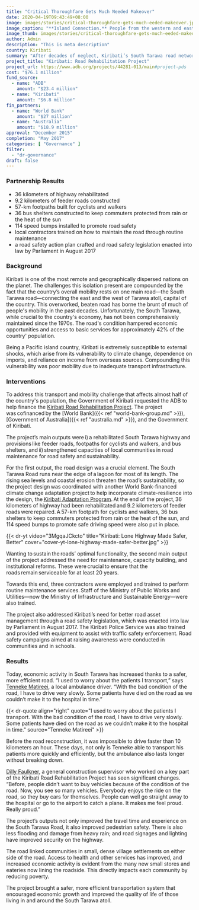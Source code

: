 ```yaml
---
title: "Critical Thoroughfare Gets Much Needed Makeover"
date: 2020-04-19T09:43:49+08:00
image: images/stories/critical-thoroughfare-gets-much-eeded-makeover.jpg
image_caption: "**Island Connection.** People from the western and eastern parts of Tarawa Atoll in Kiribati are now reconnected by this climate-resilient bridge that is part of the newly rehabilitated South Tarawa Road."
image_thumb: images/stories/critical-thoroughfare-gets-much-eeded-makeover-th.jpg
author: Admin
description: "This is meta description"
country: Kiribati
summary: "After decades of neglect, Kiribati’s South Tarawa road network gets much-needed repair through a partnership between ADB, the World Bank, Government of Australia, and the Government of Kiribati. To make sure the outcomes of the project are sustained, local governments and enterprises were trained in routine maintenance to keep the road in top shape. "
project_title: "Kiribati: Road Rehabilitation Project"
project_url: https://www.adb.org/projects/44281-013/main#project-pds
cost: "$76.1 million"
fund_source: 
  - name: "ADB"
    amount: "$23.4 million"
  - name: "Kiribati"
    amount: "$6.8 million"
fin_partners: 
  - name: "World Bank"
    amount: "$27 million"
  - name: "Australia"
    amount: "$18.9 million"
approval: "December 2015"
completion: "May 2017"
categories: [ "Governance" ]
filter:
  - "dr-governance"
draft: false
---
```


### Partnership Results
<ul class="dr-results">
  <li><i class="icon-check-circle"></i> 36 kilometers of highway rehabilitated</li>
  <li><i class="icon-check-circle"></i> 9.2 kilometers of feeder roads constructed</li>
  <li><i class="icon-check-circle"></i> 57-km footpaths built for cyclists and walkers</li>
  <li><i class="icon-check-circle"></i> 36 bus shelters constructed to keep commuters protected from rain or the heat of the sun</li>
  <li><i class="icon-check-circle"></i> 114 speed bumps installed to promote road safety</li>
  <li><i class="icon-check-circle"></i> local contractors trained on how to maintain the road through routine maintenance</li>
  <li><i class="icon-check-circle"></i> a road safety action plan crafted and road safety legislation enacted into law by Parliament in August 2017</li>
</ul>

### Background

Kiribati is one of the most remote and geographically dispersed nations on the planet. The challenges this isolation present are compounded by the fact that the country’s overall mobility rests on one main road—the South Tarawa road—connecting the east and the west of Tarawa atoll, capital of the country. This overworked, beaten road has borne the brunt of much of people's mobility in the past decades. Unfortunately, the South Tarawa, while crucial to the country's economy, has not been comprehensively maintained since the 1970s. The road's condition hampered economic opportunities and access to basic services for approximately 42% of the country' population.

Being a Pacific island country, Kiribati is extremely susceptible to external shocks, which arise from its vulnerability to climate change, dependence on imports, and reliance on income from overseas sources. Compounding this vulnerability was poor mobility due to inadequate transport infrastructure.

### Interventions

To address this transport and mobility challenge that affects almost half of the country's population, the Government of Kiribati requested the ADB to help finance the [Kiribati Road Rehabilitation Project](https://www.adb.org/projects/44281-013/main#project-pds). The project was cofinanced by the [World Bank]({{< ref "world-bank-group.md" >}}), [Government of Australia]({{< ref "australia.md" >}}), and the Government of Kiribati.

The project’s main outputs were i) a rehabilitated South Tarawa highway and provisions like feeder roads, footpaths for cyclists and walkers, and bus shelters, and ii) strengthened capacities of local communities in road maintenance for road safety and sustainability.  

For the first output, the road design was a crucial element. The South Tarawa Road runs near the edge of a lagoon for most of its length. The rising sea levels and coastal erosion threaten the road’s sustainability, so the project design was coordinated with another World Bank-financed climate change adaptation project to help incorporate climate-resilience into the design, the [Kiribati Adaptation Program](https://projects.worldbank.org/en/projects-operations/project-detail/P112615). At the end of the project, 36 kilometers of highway had been rehabilitated and 9.2 kilometers of feeder roads were repaired. A 57-km footpath for cyclists and walkers, 36 bus shelters to keep commuters protected from rain or the heat of the sun, and 114 speed bumps to promote safe driving speed were also put in place.

{{< dr-yt video="3MgqaJCkcto" title="Kiribati: Lone Highway Made Safer, Better" cover="cover-yt-lone-highway-made-safer-better.jpg" >}}

Wanting to sustain the roads’ optimal functionality, the second main output of the project addressed the need for maintenance, capacity building, and institutional reforms. These were crucial to ensure that the roads remain serviceable for at least 20 years.  

Towards this end, three contractors were employed and trained to perform routine maintenance services. Staff of the Ministry of Public Works and Utilities—now the Ministry of Infrastructure and Sustainable Energy—were also trained.

The project also addressed Kiribati’s need for better road asset management through a road safety legislation, which was enacted into law by Parliament in August 2017. The Kiribati Police Service was also trained and provided with equipment to assist with traffic safety enforcement. Road safety campaigns aimed at raising awareness were conducted in communities and in schools.

### Results

Today, economic activity in South Tarawa has increased thanks to a safer, more efficient road. “I used to worry about the patients I transport,” says [Tenneke Matireei](https://www.worldbank.org/en/news/feature/2016/11/22/making-kiribati-main-road-safer), a local ambulance driver. “With the bad condition of the road, I have to drive very slowly. Some patients have died on the road as we couldn’t make it to the hospital in time.” 

{{< dr-quote align="right" quote="I used to worry about the patients I transport. With the bad condition of the road, I have to drive very slowly. Some patients have died on the road as we couldn’t make it to the hospital in time." source="Tenneke Matireei" >}}

Before the road reconstruction, it was impossible to drive faster than 10 kilometers an hour. These days, not only is Tenneke able to transport his patients more quickly and efficiently, but the ambulance also lasts longer without breaking down. 

[Dilly Faulkner](https://www.adb.org/news/features/no-alternate-routes-rehabilitation-and-upgrade-kiribati-s-main-road), a general construction supervisor who worked on a key part of the Kiribati Road Rehabilitation Project has seen significant changes. “Before, people didn’t want to buy vehicles because of the condition of the road. Now, you see so many vehicles. Everybody enjoys the ride on the road, so they buy cars for themselves. People can well go straight away to the hospital or go to the airport to catch a plane. It makes me feel proud. Really proud.”

The project’s outputs not only improved the travel time and experience on the South Tarawa Road, it also improved pedestrian safety. There is also less flooding and damage from heavy rain; and road signages and lighting have improved security on the highway. 

The road linked communities in small, dense village settlements on either side of the road. Access to health and other services has improved, and increased economic activity is evident from the many new small stores and eateries now lining the roadside. This directly impacts each community by reducing poverty.

The project brought a safer, more efficient transportation system that encouraged economic growth and improved the quality of life of those living in and around the South Tarawa atoll.
